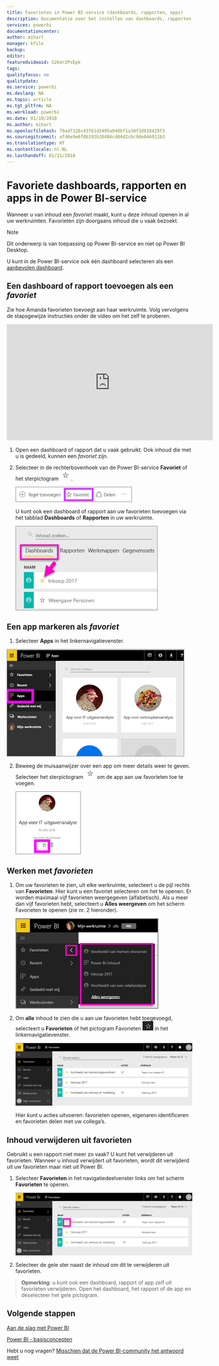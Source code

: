 ```yaml
---
title: Favorieten in Power BI-service (dashboards, rapporten, apps)
description: Documentatie over het instellen van dashboards, rapporten en apps als favorieten in Power BI-service
services: powerbi
documentationcenter: 
author: mihart
manager: kfile
backup: 
editor: 
featuredvideoid: G26dr2PsEpk
tags: 
qualityfocus: no
qualitydate: 
ms.service: powerbi
ms.devlang: NA
ms.topic: article
ms.tgt_pltfrm: NA
ms.workload: powerbi
ms.date: 01/10/2018
ms.author: mihart
ms.openlocfilehash: 79a47126c43f61d3495a948bf1a30f3d918429f3
ms.sourcegitcommit: afd6e9e6f8b192b26486cd04d2cbc9de046911b3
ms.translationtype: HT
ms.contentlocale: nl-NL
ms.lasthandoff: 01/11/2018
---
```

# <a name="favorite-dashboards-reports-and-apps-in-power-bi-service"></a>Favoriete dashboards, rapporten en apps in de Power BI-service
Wanneer u van inhoud een *favoriet* maakt, kunt u deze inhoud openen in al uw werkruimten.  Favorieten zijn doorgaans inhoud die u vaak bezoekt.

> [!NOTE]
> Dit onderwerp is van toepassing op Power BI-service en niet op Power BI Desktop.
> 
> 

U kunt in de Power BI-service ook één dashboard selecteren als een [aanbevolen dashboard](service-dashboard-featured.md).

## <a name="add-a-dashboard-or-report-as-a-favorite"></a>Een dashboard of rapport toevoegen als een *favoriet*
Zie hoe Amanda favorieten toevoegt aan haar werkruimte. Volg vervolgens de stapsgewijze instructies onder de video om het zelf te proberen.

<iframe width="560" height="315" src="https://www.youtube.com/embed/G26dr2PsEpk" frameborder="0" allowfullscreen></iframe>


1. Open een dashboard of rapport dat u vaak gebruikt. Ook inhoud die met u is gedeeld, kunnen een *favoriet* zijn.
2. Selecteer in de rechterbovenhoek van de Power BI-service **Favoriet** of het sterpictogram ![](media/service-dashboard-favorite/power-bi-favorite-icon.png).
   
   ![](media/service-dashboard-favorite/powerbi-dashboard-favorite.png)
   
   U kunt ook een dashboard of rapport aan uw favorieten toevoegen via het tabblad **Dashboards** of **Rapporten** in uw werkruimte.
   
   ![](media/service-dashboard-favorite/power-bi-dashboard-favorite.png)

## <a name="add-an-app-as-a-favorite"></a>Een app markeren als *favoriet*

1. Selecteer **Apps** in het linkernavigatievenster.

  ![](media/service-dashboard-favorite/power-bi-favorite-apps.png)

2. Beweeg de muisaanwijzer over een app om meer details weer te geven.  Selecteer het sterpictogram ![](media/service-dashboard-favorite/power-bi-favorite-icon.png) om de app aan uw favorieten toe te voegen.
   
   ![](media/service-dashboard-favorite/power-bi-favorite-app.png)

## <a name="working-with-favorites"></a>Werken met *favorieten*
1. Om uw favorieten te zien, uit elke werkruimte, selecteert u de pijl rechts van **Favorieten**.  Hier kunt u een favoriet selecteren om het te openen. Er worden maximaal vijf favorieten weergegeven (alfabetisch). Als u meer dan vijf favorieten hebt, selecteert u **Alles weergeven** om het scherm Favorieten te openen (zie nr. 2 hieronder). 
   
   ![](media/service-dashboard-favorite/power-bi-favorite-flyout-new.png)
2. Om **alle** inhoud te zien die u aan uw favorieten hebt toegevoegd, selecteert u **Favorieten** of het pictogram Favorieten ![](media/service-dashboard-favorite/power-bi-favorites-icon.png) in het linkernavigatievenster.  
   
    ![](media/service-dashboard-favorite/power-bi-favorites-screen.png)
   
   Hier kunt u acties uitvoeren: favorieten openen, eigenaren identificeren en favorieten delen met uw collega’s.

## <a name="unfavorite-content"></a>Inhoud verwijderen uit favorieten
Gebruikt u een rapport niet meer zo vaak?  U kunt het verwijderen uit favorieten. Wanneer u inhoud verwijdert uit favorieten, wordt dit verwijderd uit uw favorieten maar niet uit Power BI.

1. Selecteer **Favorieten** in het navigatiedeelvenster links om het scherm **Favorieten** te openen.
   
   ![](media/service-dashboard-favorite/power-bi-unfavorites-screen.png)
2. Selecteer de gele ster naast de inhoud om dit te verwijderen uit favorieten.

> **Opmerking**: u kunt ook een dashboard, rapport of app zelf uit favorieten verwijderen. Open het dashboard, het rapport of de app en deselecteer het gele pictogram.   
> 
> 

## <a name="next-steps"></a>Volgende stappen
[Aan de slag met Power BI](service-get-started.md)

[Power BI - basisconcepten](service-basic-concepts.md)

Hebt u nog vragen? [Misschien dat de Power BI-community het antwoord weet](http://community.powerbi.com/)

